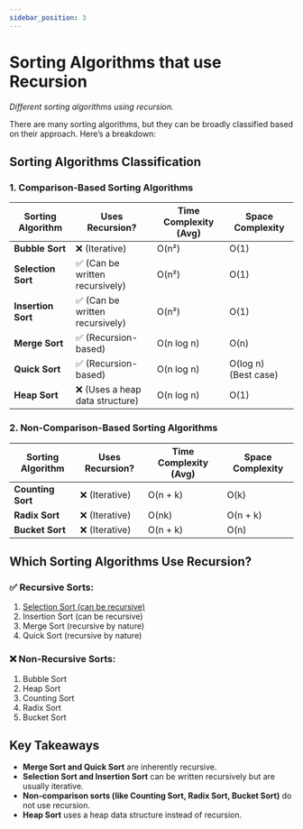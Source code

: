 ```yaml
---
sidebar_position: 3
---
```


# Sorting Algorithms that use Recursion

_Different sorting algorithms using recursion._

There are many sorting algorithms, but they can be broadly classified based on their approach. Here’s a breakdown:

## Sorting Algorithms Classification

### 1. Comparison-Based Sorting Algorithms

| Sorting Algorithm  | Uses Recursion?                 | Time Complexity (Avg) | Space Complexity     |
| ------------------ | ------------------------------- | --------------------- | -------------------- |
| **Bubble Sort**    | ❌ (Iterative)                  | O(n²)                 | O(1)                 |
| **Selection Sort** | ✅ (Can be written recursively) | O(n²)                 | O(1)                 |
| **Insertion Sort** | ✅ (Can be written recursively) | O(n²)                 | O(1)                 |
| **Merge Sort**     | ✅ (Recursion-based)            | O(n log n)            | O(n)                 |
| **Quick Sort**     | ✅ (Recursion-based)            | O(n log n)            | O(log n) (Best case) |
| **Heap Sort**      | ❌ (Uses a heap data structure) | O(n log n)            | O(1)                 |

### 2. Non-Comparison-Based Sorting Algorithms

| Sorting Algorithm | Uses Recursion? | Time Complexity (Avg) | Space Complexity |
| ----------------- | --------------- | --------------------- | ---------------- |
| **Counting Sort** | ❌ (Iterative)  | O(n + k)              | O(k)             |
| **Radix Sort**    | ❌ (Iterative)  | O(nk)                 | O(n + k)         |
| **Bucket Sort**   | ❌ (Iterative)  | O(n + k)              | O(n)             |

## Which Sorting Algorithms Use Recursion?

### ✅ Recursive Sorts:

1. [Selection Sort (can be recursive)](/docs/recursion/problems/selection_sort)
2. Insertion Sort (can be recursive)
3. Merge Sort (recursive by nature)
4. Quick Sort (recursive by nature)

### ❌ Non-Recursive Sorts:

1. Bubble Sort
2. Heap Sort
3. Counting Sort
4. Radix Sort
5. Bucket Sort

## Key Takeaways

- **Merge Sort and Quick Sort** are inherently recursive.
- **Selection Sort and Insertion Sort** can be written recursively but are usually iterative.
- **Non-comparison sorts (like Counting Sort, Radix Sort, Bucket Sort)** do not use recursion.
- **Heap Sort** uses a heap data structure instead of recursion.
